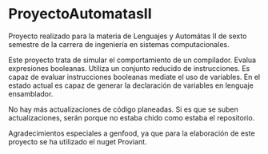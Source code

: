 # ProyectoAutomatasII
Proyecto realizado para la materia de Lenguajes y Automátas II de sexto semestre de la carrera de ingeniería en sistemas computacionales.

Este proyecto trata de simular el comportamiento de un compilador.
Evalua expresiones booleanas.
Utiliza un conjunto reducido de instrucciones.
Es capaz de evaluar instrucciones booleanas mediate el uso de variables. 
En el estado actual es capaz de generar la declaración de variables en lenguaje ensamblador.

No hay más actualizaciones de código planeadas. Si es que se suben actualizaciones, serán porque no estaba chido como estaba el repositorio. 

Agradecimientos especiales a genfood, ya que para la elaboración de este proyecto se ha utilizado el nuget Proviant.
